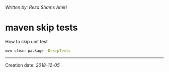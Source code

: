 _Written by: Reza Shams Amiri_
# maven skip tests

 How to skip unit test

``` sh
mvn clean package -DskipTests
```

* * *
Creation date: _2018-12-05_
